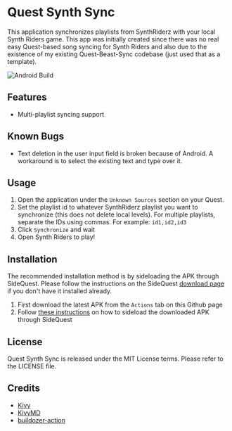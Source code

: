 # Quest Synth Sync

This application synchronizes playlists from SynthRiderz with your local Synth Riders game.  This app was initially created since there was no real easy Quest-based song syncing for Synth Riders and also due to the existence of my existing Quest-Beast-Sync codebase (just used that as a template).

![Android Build](https://github.com/KyujuuAlpha/Quest-Synth-Sync/actions/workflows/build-android.yml/badge.svg)

## Features

- Multi-playlist syncing support

## Known Bugs
- Text deletion in the user input field is broken because of Android.  A workaround is to select the existing text and type over it.

## Usage

1. Open the application under the `Unknown Sources` section on your Quest.
2. Set the playlist id to whatever SynthRiderz playlist you want to synchronize (this does not delete local levels).  For multiple playlists, separate the IDs using commas.  For example: `id1,id2,id3`
3. Click `Synchronize` and wait
4. Open Synth Riders to play!

## Installation

The recommended installation method is by sideloading the APK through SideQuest.  Please follow the instructions on the SideQuest [download page](https://sidequestvr.com/download) if you don't have it installed already.

1. First download the latest APK from the `Actions` tab on this Github page
2. Follow [these instructions](https://learn.adafruit.com/sideloading-on-oculus-quest/install-and-use-sidequest#install-a-custom-apk-3051314-9) on how to sideload the downloaded APK through SideQuest

## License

Quest Synth Sync is released under the MIT License terms.  Please refer to the LICENSE file.

## Credits
- [Kivy](https://kivy.org/#home)
- [KivyMD](https://github.com/kivymd/KivyMD)
- [buildozer-action](https://github.com/ArtemSBulgakov/buildozer-action)
